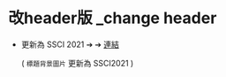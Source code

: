 # 改header版 _change header
* 更新為 SSCI 2021 ➔ ➔ [連結](https://chang-yu-ling.github.io/SSCI2021/web/main.html) 

    ( `標題背景圖片` 更新為 SSCI2021 )